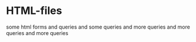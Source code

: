 # HTML-files
some html forms and queries and some queries and more queries and more queries and more queries

